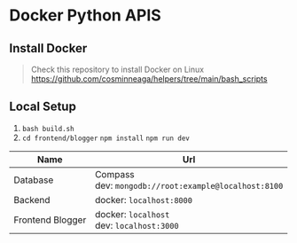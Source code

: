 # Docker Python APIS

## Install Docker
> Check this repository to install Docker on Linux
https://github.com/cosminneaga/helpers/tree/main/bash_scripts

## Local Setup

1. `bash build.sh`
2. `cd frontend/blogger` `npm install` `npm run dev`


| Name             | Url                                                     |
| ---------------- | ------------------------------------------------------- |
| Database         | Compass<br>dev: `mongodb://root:example@localhost:8100` |
| Backend          | docker: `localhost:8000`                                |
| Frontend Blogger | docker: `localhost`<br> dev: `localhost:3000`           |